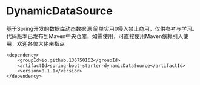 # DynamicDataSource
基于Spring开发的数据库动态数据源
简单实用0侵入禁止商用，仅供参考与学习。代码版本已发布到Maven中央仓库，如需使用，可直接使用Maven依赖引入使用，欢迎各位大佬来指点
```
<dependency>
    <groupId>io.github.136750162</groupId>
    <artifactId>spring-boot-starter-dynamicDataSource</artifactId>
    <version>0.1.1</version>
</dependency>
```
